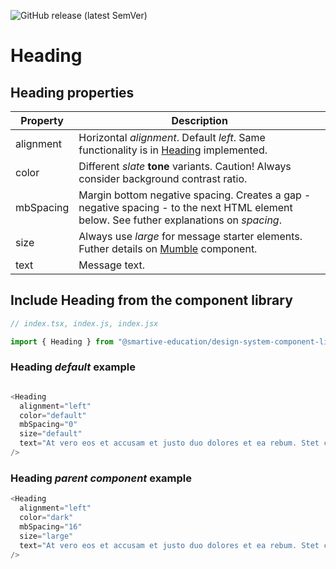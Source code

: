 ![GitHub release (latest SemVer)](https://img.shields.io/github/v/release/smartive-education/design-system-component-library-yeahyeahyeah)
# Heading
## Heading properties
| Property|Description|
|-|-|
|alignment|Horizontal *alignment*. Default *left*. Same functionality is in [Heading](./?path=/docs/typography--heading-story "Heading") implemented.| 
|color|Different *slate* **tone** variants. Caution! Always consider background contrast ratio.|
|mbSpacing|Margin bottom negative spacing. Creates a gap - negative spacing - to the next HTML element below. See futher explanations on *spacing*.|
|size|Always use *large* for message starter elements. Futher details on [Mumble](./?path=/docs/mumble-mumble--mumble-story) component.|
|text|Message text.|

## Include Heading from the component library

```js
// index.tsx, index.js, index.jsx

import { Heading } from "@smartive-education/design-system-component-library-yeahyeahyeah"
```

### Heading *default* example

```js

<Heading
  alignment="left"
  color="default"
  mbSpacing="0"
  size="default"
  text="At vero eos et accusam et justo duo dolores et ea rebum. Stet clita kasd gubergren, no sea takimata sanctus est Lorem ipsum dolor sit amet. Lorem ipsum dolor sit amet, consetetur sadipscing elitr, sed diam nonumy eirmod tempor invidunt ut labore et dolore magna aliquyam erat, sed diam voluptua. At vero eos et accusam et justo duo dolores et ea rebum. Stet clita kasd gubergren, no sea takimata sanctus est Lorem ipsum dolor sit amet."
/>
```

### Heading *parent component* example

```js
<Heading
  alignment="left"
  color="dark"
  mbSpacing="16"
  size="large"
  text="At vero eos et accusam et justo duo dolores et ea rebum. Stet clita kasd gubergren, no sea takimata sanctus est Lorem ipsum dolor sit amet. Lorem ipsum dolor sit amet, consetetur sadipscing elitr, sed diam nonumy eirmod tempor invidunt ut labore et dolore magna aliquyam erat, sed diam voluptua. At vero eos et accusam et justo duo dolores et ea rebum. Stet clita kasd gubergren, no sea takimata sanctus est Lorem ipsum dolor sit amet."
/>
```